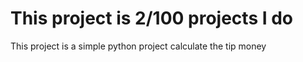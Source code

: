 # This project is 2/100 projects I do
This project is a simple python project calculate the tip money
